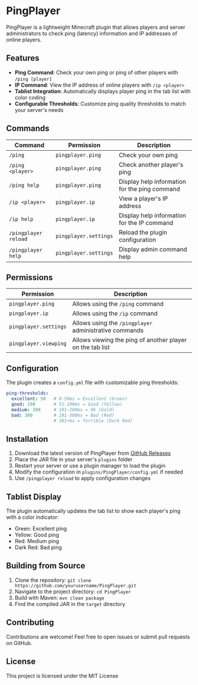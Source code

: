 # PingPlayer

PingPlayer is a lightweight Minecraft plugin that allows players and server administrators to check ping (latency) information and IP addresses of online players.

## Features

- **Ping Command**: Check your own ping or ping of other players with `/ping [player]`
- **IP Command**: View the IP address of online players with `/ip <player>`
- **Tablist Integration**: Automatically displays player ping in the tab list with color coding
- **Configurable Thresholds**: Customize ping quality thresholds to match your server's needs

## Commands

| Command | Permission | Description |
|---------|------------|-------------|
| `/ping` | `pingplayer.ping` | Check your own ping |
| `/ping <player>` | `pingplayer.ping` | Check another player's ping |
| `/ping help` | `pingplayer.ping` | Display help information for the ping command |
| `/ip <player>` | `pingplayer.ip` | View a player's IP address |
| `/ip help` | `pingplayer.ip` | Display help information for the IP command |
| `/pingplayer reload` | `pingplayer.settings` | Reload the plugin configuration |
| `/pingplayer help` | `pingplayer.settings` | Display admin command help |

## Permissions

| Permission | Description |
|------------|-------------|
| `pingplayer.ping` | Allows using the `/ping` command |
| `pingplayer.ip` | Allows using the `/ip` command |
| `pingplayer.settings` | Allows using the `/pingplayer` administrative commands |
| `pingplayer.viewping` | Allows viewing the ping of another player on the tab list |

## Configuration

The plugin creates a `config.yml` file with customizable ping thresholds:

```yaml
ping-thresholds:
  excellent: 50   # 0-50ms = Excellent (Green)
  good: 100       # 51-100ms = Good (Yellow)
  medium: 200     # 101-200ms = Ok (Gold)
  bad: 300        # 201-300ms = Bad (Red)
                  # 301+ms = Terrible (Dark Red)
```

## Installation

1. Download the latest version of PingPlayer from [GitHub Releases](https://github.com/yourusername/PingPlayer/releases)
2. Place the JAR file in your server's `plugins` folder
3. Restart your server or use a plugin manager to load the plugin
4. Modify the configuration in `plugins/PingPlayer/config.yml` if needed
5. Use `/pingplayer reload` to apply configuration changes

## Tablist Display

The plugin automatically updates the tab list to show each player's ping with a color indicator:
- Green: Excellent ping
- Yellow: Good ping
- Red: Medium ping
- Dark Red: Bad ping

## Building from Source

1. Clone the repository: `git clone https://github.com/yourusername/PingPlayer.git`
2. Navigate to the project directory: `cd PingPlayer`
3. Build with Maven: `mvn clean package`
4. Find the compiled JAR in the `target` directory

## Contributing

Contributions are welcome! Feel free to open issues or submit pull requests on GitHub.

## License
This project is licensed under the MIT License
